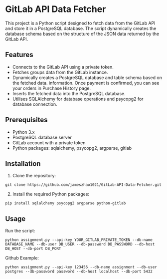 # GitLab API Data Fetcher

This project is a Python script designed to fetch data from the GitLab API and store it in a PostgreSQL database. The script dynamically creates the database schema based on the structure of the JSON data returned by the GitLab API.

## Features

- Connects to the GitLab API using a private token.
- Fetches groups data from the GitLab instance.
- Dynamically creates a PostgreSQL database and table schema based on the fetched data. information. Once payment is confirmed, you can see your orders in Purchase History page.
- Inserts the fetched data into the PostgreSQL database. 
- Utilises SQLAlchemy for database operations and psycopg2 for database connection.  

## Prerequisites

- Python 3.x
- PostgreSQL database server
- GitLab account with a private token
- Python packages: sqlalchemy, psycopg2, argparse, gitlab 

## Installation

1. Clone the repository:
```
git clone https://github.com/jameszhao1021/GitLab-API-Data-Fetcher.git
```

2. Install the required Python packages:
```
pip install sqlalchemy psycopg2 argparse python-gitlab
```

## Usage

Run the script:
```
python assignment.py --api-key YOUR_GITLAB_PRIVATE_TOKEN --db-name DATABASE_NAME --db-user DB_USER --db-password DB_PASSWORD --db-host DB_HOST --db-port DB_PORT
```
Github Example:
```
python assignment.py --api-key 123456 --db-name assignment --db-user postgres --db-password password --db-host localhost --db-port 5432
```